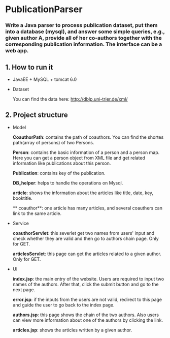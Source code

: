 PublicationParser
=================

### Write a Java parser to process publication dataset, put them into a database (mysql), and answer some simple queries, e.g., given author A, provide all of her co-authors together with the corresponding publication information. The interface can be a web app.


## 1. How to run it
- JavaEE + MySQL + tomcat 6.0
- Dataset

    You can find the data here: http://dblp.uni-trier.de/xml/

## 2. Project structure
- Model 

	**CoauthorPath**: contains the path of coauthors. You can find the shortes path(array of persons) of two Persons.
    
	**Person**: contains the basic information of a person and a person map. Here you can get a person object from XML file and get related information like publications about this person.
    
    **Publication**: contains key of the publication.
    
	**DB_helper**: helps to handle the operations on Mysql.    
    
    **article**: shows the information about the articles like title, date, key, booktitle. 
    
    ** coauthor**: one article has many articles, and several coauthers can link to the same article.


- Service

	**coauthorServlet**: this severlet get two names from users' input and check whether they are valid and then go to authors chain page. Only for GET.
    
    **articlesServlet**: this page can get the articles related to a given author. Only for GET.
- UI

	**index.jsp**: the main entry of the website. Users are required to input two names of the authors. After that, click the submit button and go to the next page.
    
    **error.jsp**: if the inputs from the users are not valid, redirect to this page and guide the user to go back to the index page.
    
    **authors.jsp**: this page shows the chain of the two authors. Also users can view more information about one of the authors by clicking the link.
    
    **articles.jsp**: shows the articles written by a given author.





